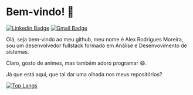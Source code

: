 # Bem-vindo! 👋

[![Linkedin Badge](https://img.shields.io/badge/-Alex%20Rodrigues%20Moreira-085ff7?style=flat-square&logo=Linkedin&logoColor=white&link=https://www.linkedin.com/in/alxrdev/)](https://www.linkedin.com/in/alxrdev/) 
[![Gmail Badge](https://img.shields.io/badge/-rodriguesalex793@gmail.com-085ff7?style=flat-square&logo=Gmail&logoColor=white&link=mailto:rodriguesalex793@gmail.com)](mailto:rodriguesalex793@gmail.com)

Olá, seja bem-vindo ao meu github, meu nome é Alex Rodrigues Moreira, sou um desenvolvedor fullstack formado em Análise e Desenvovimento de sistemas.

Claro, gosto de animes, mas também adoro programar 😄.

Já que está aqui, que tal dar uma olhada nos meus repositórios?

[![Top Langs](https://github-readme-stats.vercel.app/api/top-langs/?username=alxrdev&layout=compact)](https://github.com/anuraghazra/github-readme-stats)

<!--
**alxrdev/alxrdev** is a ✨ _special_ ✨ repository because its `README.md` (this file) appears on your GitHub profile.
